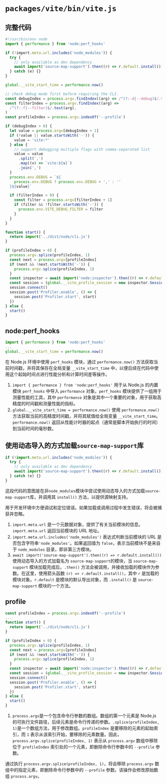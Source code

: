 # `packages/vite/bin/vite.js`

## 完整代码

```ts
#!/usr/bin/env node
import { performance } from 'node:perf_hooks'

if (!import.meta.url.includes('node_modules')) {
  try {
    // only available as dev dependency
    await import('source-map-support').then((r) => r.default.install())
  } catch (e) {}
}

global.__vite_start_time = performance.now()

// check debug mode first before requiring the CLI.
const debugIndex = process.argv.findIndex((arg) => /^(?:-d|--debug)$/.test(arg))
const filterIndex = process.argv.findIndex((arg) =>
  /^(?:-f|--filter)$/.test(arg),
)
const profileIndex = process.argv.indexOf('--profile')

if (debugIndex > 0) {
  let value = process.argv[debugIndex + 1]
  if (!value || value.startsWith('-')) {
    value = 'vite:*'
  } else {
    // support debugging multiple flags with comma-separated list
    value = value
      .split(',')
      .map((v) => `vite:${v}`)
      .join(',')
  }
  process.env.DEBUG = `${
    process.env.DEBUG ? process.env.DEBUG + ',' : ''
  }${value}`

  if (filterIndex > 0) {
    const filter = process.argv[filterIndex + 1]
    if (filter && !filter.startsWith('-')) {
      process.env.VITE_DEBUG_FILTER = filter
    }
  }
}

function start() {
  return import('../dist/node/cli.js')
}

if (profileIndex > 0) {
  process.argv.splice(profileIndex, 1)
  const next = process.argv[profileIndex]
  if (next && !next.startsWith('-')) {
    process.argv.splice(profileIndex, 1)
  }
  const inspector = await import('node:inspector').then((r) => r.default)
  const session = (global.__vite_profile_session = new inspector.Session())
  session.connect()
  session.post('Profiler.enable', () => {
    session.post('Profiler.start', start)
  })
} else {
  start()
}
```

## node:perf_hooks

```ts
import { performance } from 'node:perf_hooks'
...
global.__vite_start_time = performance.now()
```

在 Node.js 环境中使用 `perf_hooks` 模块，通过 `performance.now()` 方法获取当前时间戳，并将其保存在全局变量 `__vite_start_time` 中，以便后续在代码中使用这个起始时间点进行性能分析和计算时间差等操作。

1. `import { performance } from 'node:perf_hooks'` 用于从 Node.js 的内置模块 `perf_hooks` 中导入 `performance` 对象。`perf_hooks` 模块提供了一组用于测量性能的工具，其中 `performance` 对象是其中一个重要的对象，用于获取高精度的时间戳和测量性能的指标。
2. `global.__vite_start_time = performance.now()` 使用 `performance.now()` 方法获取当前的高精度时间戳，并将其赋值给全局变量 `__vite_start_time`。`performance.now()` 返回从性能计时器的起点（通常是脚本开始执行的时间）到当前时间的毫秒数。

## 使用动态导入的方式加载`source-map-support`库

```js
if (!import.meta.url.includes('node_modules')) {
  try {
    // only available as dev dependency
    await import('source-map-support').then((r) => r.default.install())
  } catch (e) {}
}
```

这段代码的意图是在非`node_modules`模块中尝试使用动态导入的方式加载`source-map-support`库，并调用其 `install()` 方法，以提供源映射支持。

用于开发环境中方便调试和定位错误。如果加载或调用过程中发生错误，将会被捕获并忽略。

1. `import.meta.url` 是一个元数据对象，提供了有关当前模块的信息。`import.meta.url` 返回当前模块的 URL 地址。
2. `import.meta.url.includes('node_modules')` 表达式判断当前模块的 URL 是否包含字符串`'node_modules'`。如果返回值为 `false`，表示当前模块不是来自于 `node_modules` 目录，即非第三方模块。
3. `await import('source-map-support').then((r) => r.default.install())` 使用动态导入的方式加载名为 `source-map-support`的模块，当 `source-map-support` 模块加载完成后，`.then()` 方法会被调用，并接收加载的模块作为参数。在这里，使用箭头函数 `(r) => r.default.install()`，其中 `r` 是加载的模块对象。`r.default` 是模块的默认导出对象，而 `.install()` 是 `source-map-support` 模块的一个方法。

## profile

```ts
const profileIndex = process.argv.indexOf('--profile')
...
function start() {
  return import('../dist/node/cli.js')
}

if (profileIndex > 0) {
  process.argv.splice(profileIndex, 1)
  const next = process.argv[profileIndex]
  if (next && !next.startsWith('-')) {
    process.argv.splice(profileIndex, 1)
  }
  const inspector = await import('node:inspector').then((r) => r.default)
  const session = (global.__vite_profile_session = new inspector.Session())
  session.connect()
  session.post('Profiler.enable', () => {
    session.post('Profiler.start', start)
  })
} else {
  start()
}
```

1. `process.argv`是一个包含命令行参数的数组。数组的第一个元素是 Node.js 的可执行文件路径，后续元素是命令行传递的参数。`.splice(profileIndex, 1)`是一个数组方法，用于修改数组。`profileIndex` 是要移除的元素的起始索引，而 `1` 表示从该索引开始，要移除的元素数量。因此，`process.argv.splice(profileIndex, 1)` 表示从 `process.argv` 数组中移除位于 `profileIndex` 索引处的一个元素，即删除命令行参数中的 `--profile` 参数。





通过执行 `process.argv.splice(profileIndex, 1)`，将会移除 `process.argv` 数组中的指定元素，即删除命令行参数中的 `--profile` 参数。该操作会修改原始数组 `process.argv`。

